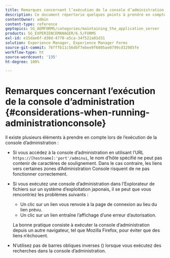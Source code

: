 ```yaml
---
title: Remarques concernant l’exécution de la console d’administration
description: Ce document répertorie quelques points à prendre en compte lors de l’exécution de la console d’administration.
contentOwner: admin
content-type: reference
geptopics: SG_AEMFORMS/categories/maintaining_the_application_server
products: SG_EXPERIENCEMANAGER/6.5/FORMS
exl-id: e15dae6f-d30d-4770-a5ca-34f522a01d31
solution: Experience Manager, Experience Manager Forms
source-git-commit: 76fffb11c56dbf7ebee9f6805ae0799cd32985fe
workflow-type: ht
source-wordcount: '135'
ht-degree: 100%

---
```


# Remarques concernant l’exécution de la console d’administration {#considerations-when-running-administrationconsole}

Il existe plusieurs éléments à prendre en compte lors de l’exécution de la console d’administration :

* Si vous accédez à la console d’administration en utilisant l’URL `https://[hostname]:'port'/adminui`, le nom d’hôte spécifié ne peut pas contenir de caractères de soulignement. Dans le cas contraire, les liens vers certaines zones d’Administration Console risquent de ne pas fonctionner correctement.
* Si vous exécutez une console d’administration dans l’Explorateur de fichiers sur un système d’exploitation japonais, il se peut que vous rencontriez les problèmes suivants :

   * Un clic sur un lien vous renvoie à la page de connexion au lieu du lien prévu.
   * Un clic sur un lien entraîne l’affichage d’une erreur d’autorisation.

  La bonne pratique consiste à exécuter la console d’administration depuis un autre navigateur, tel que Mozilla Firefox, pour éviter que des liens n’échouent.

* N’utilisez pas de barres obliques inverses (\) lorsque vous exécutez des recherches dans la console d’administration.
